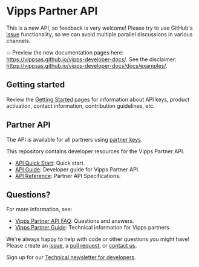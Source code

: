 <!-- START_METADATA
---
title: Introduction
sidebar_position: 1
---
END_METADATA -->

# Vipps Partner API

This is a new API, so feedback is very welcome!
Please try to use GitHub's
[issue](https://github.com/vippsas/vipps-partner-api/issues)
functionality, so we can avoid multiple parallel discussions in various channels.

<!-- START_COMMENT -->

💥 Preview the new documentation pages here: <https://vippsas.github.io/vipps-developer-docs/>.
See the disclaimer: <https://vippsas.github.io/vipps-developer-docs/docs/examples/>.

<!-- END_COMMENT -->

## Getting started

Review the [Getting Started](https://github.com/vippsas/vipps-developers/blob/master/vipps-getting-started.md) pages for information about API keys, product activation, contact information, contribution guidelines, etc.

## Partner API

The API is available for all partners using
[partner keys](https://github.com/vippsas/vipps-partner#partner-keys).

This repository contains developer resources for the Vipps Partner API.

* [API Quick Start](vipps-partner-api-quick-start.md):  Quick start.
* [API Guide](vipps-partner-api.md): Developer guide for Vipps Partner API.
* [API Reference](https://vippsas.github.io/vipps-developer-docs/api/partner): Partner API Specifications.


## Questions?

For more information, see:

* [Vipps Partner API FAQ](vipps-partner-api-faq.md): Questions and answers.
* [Vipps Partner Guide](https://github.com/vippsas/vipps-partner#vipps-partners): Technical information for Vipps partners.

We're always happy to help with code or other questions you might have!
Please create an [issue](https://github.com/vippsas/vipps-partner-api/issues),
a [pull request](https://github.com/vippsas/vipps-partner-api/pulls),
or [contact us](https://github.com/vippsas/vipps-developers/blob/master/contact.md).

Sign up for our [Technical newsletter for developers](https://github.com/vippsas/vipps-developers/tree/master/newsletters).

